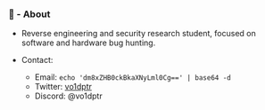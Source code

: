 ### 👾 - About
- Reverse engineering and security research student, focused on software and hardware bug hunting.

- Contact:
  - Email: `echo 'dm8xZHB0ckBkaXNyLml0Cg==' | base64 -d`
  - Twitter: [vo1dptr](https://x.com/vo1dptr)
  - Discord: @vo1dptr
